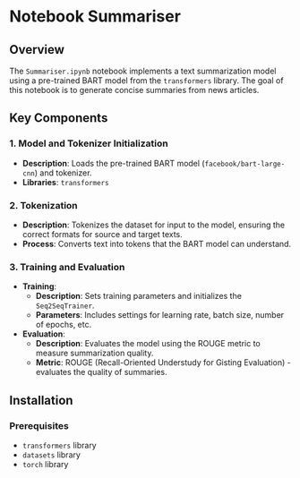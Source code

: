 # Notebook Summariser

## Overview
The `Summariser.ipynb` notebook implements a text summarization model using a pre-trained BART model from the `transformers` library. The goal of this notebook is to generate concise summaries from news articles.

## Key Components

### 1. Model and Tokenizer Initialization
- **Description**: Loads the pre-trained BART model (`facebook/bart-large-cnn`) and tokenizer.
- **Libraries**: `transformers`

### 2. Tokenization
- **Description**: Tokenizes the dataset for input to the model, ensuring the correct formats for source and target texts.
- **Process**: Converts text into tokens that the BART model can understand.

### 3. Training and Evaluation
- **Training**:
  - **Description**: Sets training parameters and initializes the `Seq2SeqTrainer`.
  - **Parameters**: Includes settings for learning rate, batch size, number of epochs, etc.
- **Evaluation**:
  - **Description**: Evaluates the model using the ROUGE metric to measure summarization quality.
  - **Metric**: ROUGE (Recall-Oriented Understudy for Gisting Evaluation) - evaluates the quality of summaries.

## Installation

### Prerequisites
- `transformers` library
- `datasets` library
- `torch` library


